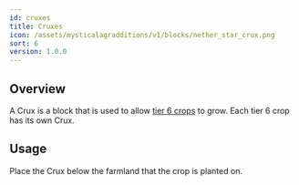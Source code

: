 ```yaml
---
id: cruxes
title: Cruxes
icon: /assets/mysticalagradditions/v1/blocks/nether_star_crux.png
sort: 6
version: 1.0.0
---
```


## Overview

A Crux is a block that is used to allow [tier 6 crops](tier-6-crops.md) to grow. Each tier 6 crop has its own Crux. 

## Usage

Place the Crux below the farmland that the crop is planted on.
